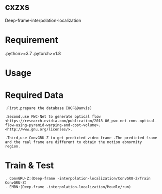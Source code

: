 # cxzxs
Deep-frame-interpolation-localization

# Requirement
.python>=3.7
.pytorch>=1.8

# Usage

# Required Data

    .First,prepare the database [UCF&Danvis]

    .Second,use PWC-Net to generate optical flow 
    <https://research.nvidia.com/publication/2018-06_pwc-net-cnns-optical-flow-using-pyramid-warping-and-cost-volume>.
    <http://www.gnu.org/licenses/>.

    .Third,use ConvGRU-Z to get predicted video frame .The predicted frame and the real frame are different to obtain the motion abnormity region.

# Train & Test
    . ConvGRU-Z:(Deep-frame -interpolation-localization/ConvGRU-Z/Train ConvGRU-Z)
    . EMBN:(Deep-frame -interpolation-localization/Moudle/run)
